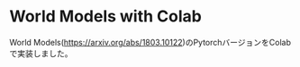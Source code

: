 # World Models with Colab

World Models(<a>https://arxiv.org/abs/1803.10122</a>)のPytorchバージョンをColabで実装しました。
